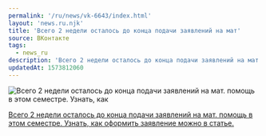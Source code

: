 ```yaml
---
permalink: '/ru/news/vk-6643/index.html'
layout: 'news.ru.njk'
title: 'Всего 2 недели осталось до конца подачи заявлений на мат'
source: ВКонтакте
tags:
  - news_ru
description: 'Всего 2 недели осталось до конца подачи заявлений на мат'
updatedAt: 1573812060
---
```

![Всего 2 недели осталось до конца подачи заявлений на мат. помощь в этом семестре. Узнать, как](https://sun9-49.userapi.com/impf/c841320/v841320293/6fb00/oN5xSoSa_Tc.jpg?size=1280x707&quality=96&sign=be027f8b2128c04980dce686c7c34fbd&c_uniq_tag=SY-NMI-e5srofxOyOgVszVr1hD0lfdii75ORGNMA5zM&type=album)

[Всего 2 недели осталось до конца подачи заявлений на мат. помощь в этом семестре. Узнать, как оформить заявление можно в статье.](https://m.vk.com/@physvsu-kak-oformit-matpomosch)
